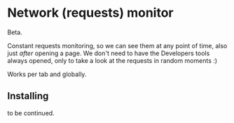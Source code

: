 # Network (requests) monitor

Beta. 

Constant requests monitoring, so we can see them at any point of time, also just *after* opening a page. We don't need to have the Developers tools always opened, only to take a look at the requests in random moments :)  

Works per tab and globally.

## Installing

to be continued.

